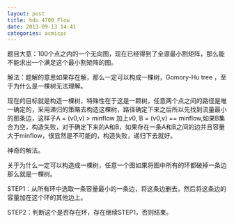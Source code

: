 ```yaml
---
layout: post
title: hdu 4700 Flow
date: 2013-09-13 14:41
categories: acmicpc
---
```


题目大意：100个点之内的一个无向图，现在已经得到了全源最小割矩阵，那么能不能求出一个满足这个最小割矩阵的图。

解法：题解的意思如果存在解，那么一定可以构成一棵树，Gomory-Hu tree ，至于为什么是一棵树无法理解。

现在的目标就是构造一棵树，特殊性在于这是一颗树，任意两个点之间的路径是唯一确定的，采用递归的策略去构造这棵树，路径确定下来之后所以先找到流量最小的那条边，这样子A = (v0,v) > minflow 加上v0, B = (v0,v) == minflow,如果B集合为空，构造失败，对于确定下来的A和B，如果存在一条A和B之间的边并且容量大于minflow，很显然是不可能的，构造失败，递归下去就好。

神奇的解法。

关于为什么一定可以构造成一棵树，任意一个图如果将图中所有的环都破掉一条边那么就是一棵树。

STEP1：从所有环中选取一条容量最小的一条边，将这条边删去，然后将这条边的容量加在这个环的其他边上。

STEP2：判断这个是否存在环，存在继续STEP1，否则结束。